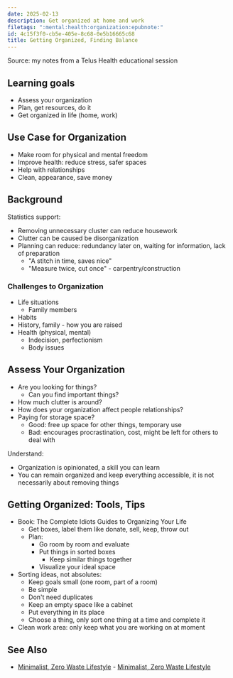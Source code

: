 ```yaml
---
date: 2025-02-13
description: Get organized at home and work
filetags: ":mental:health:organization:epubnote:"
id: 4c15f3f0-cb5e-405e-8c68-0e5b16665c68
title: Getting Organized, Finding Balance
---
```


Source: my notes from a Telus Health educational session

## Learning goals

- Assess your organization
- Plan, get resources, do it
- Get organized in life (home, work)

## Use Case for Organization

- Make room for physical and mental freedom
- Improve health: reduce stress, safer spaces
- Help with relationships
- Clean, appearance, save money

## Background

Statistics support:

- Removing unnecessary cluster can reduce housework
- Clutter can be caused be disorganization
- Planning can reduce: redundancy later on, waiting for information,
  lack of preparation
  - "A stitch in time, saves nice"
  - "Measure twice, cut once" - carpentry/construction

### Challenges to Organization

- Life situations
  - Family members
- Habits
- History, family - how you are raised
- Health (physical, mental)
  - Indecision, perfectionism
  - Body issues

## Assess Your Organization

- Are you looking for things?
  - Can you find important things?
- How much clutter is around?
- How does your organization affect people relationships?
- Paying for storage space?
  - Good: free up space for other things, temporary use
  - Bad: encourages procrastination, cost, might be left for others to
    deal with

Understand:

- Organization is opinionated, a skill you can learn
- You can remain organized and keep everything accessible, it is not
  necessarily about removing things

## Getting Organized: Tools, Tips

- Book: The Complete Idiots Guides to Organizing Your Life
  - Get boxes, label them like donate, sell, keep, throw out
  - Plan:
    - Go room by room and evaluate
    - Put things in sorted boxes
      - Keep similar things together
    - Visualize your ideal space
- Sorting ideas, not absolutes:
  - Keep goals small (one room, part of a room)
  - Be simple
  - Don't need duplicates
  - Keep an empty space like a cabinet
  - Put everything in its place
  - Choose a thing, only sort one thing at a time and complete it
- Clean work area: only keep what you are working on at moment

## See Also

- [Minimalist, Zero Waste
  Lifestyle](../158-psychology-applied-environment-minimalist-lifestyle) -
  [Minimalist, Zero Waste
  Lifestyle](id:df69cada-d197-4508-9ae0-12affb79dfd0)

